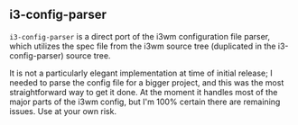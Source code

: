 
## i3-config-parser

`i3-config-parser` is a direct port of the i3wm configuration file parser, which utilizes the spec file from the i3wm source tree (duplicated in the i3-config-parser) source tree.  

It is not a particularly elegant implementation at time of initial release; I needed to parse the config file for a bigger project, and this was the most straightforward way to get 
it done.  At the moment it handles most of the major parts of the i3wm config, but I'm 100% certain there are remaining issues.  Use at your own risk.   